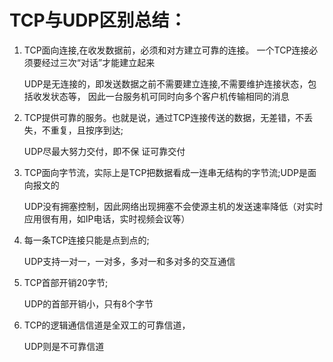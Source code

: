 # TCP与UDP区别总结：

1. TCP面向连接,在收发数据前，必须和对方建立可靠的连接。 一个TCP连接必须要经过三次“对话”才能建立起来
  
   UDP是无连接的，即发送数据之前不需要建立连接,不需要维护连接状态，包括收发状态等， 因此一台服务机可同时向多个客户机传输相同的消息
   
2. TCP提供可靠的服务。也就是说，通过TCP连接传送的数据，无差错，不丢失，不重复，且按序到达;

   UDP尽最大努力交付，即不保   证可靠交付
   
3. TCP面向字节流，实际上是TCP把数据看成一连串无结构的字节流;UDP是面向报文的

   UDP没有拥塞控制，因此网络出现拥塞不会使源主机的发送速率降低（对实时应用很有用，如IP电话，实时视频会议等）
   
4. 每一条TCP连接只能是点到点的;

   UDP支持一对一，一对多，多对一和多对多的交互通信
   
5. TCP首部开销20字节;

   UDP的首部开销小，只有8个字节
   
6. TCP的逻辑通信信道是全双工的可靠信道，

   UDP则是不可靠信道
